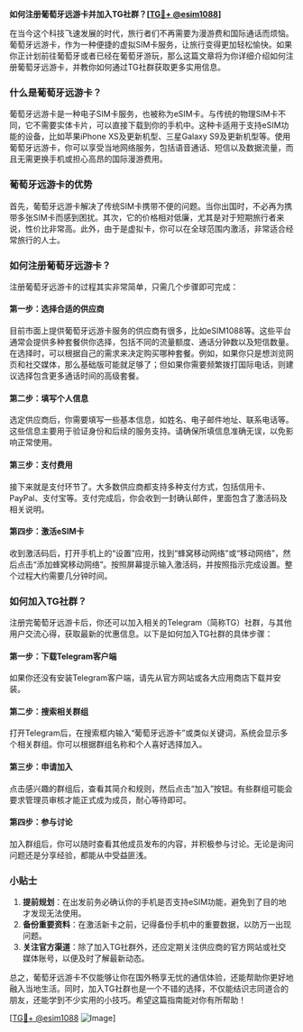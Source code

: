 **如何注册葡萄牙远游卡并加入TG社群？[[TG💪+ @esim1088](https://t.me/s/esim1088)]**

在当今这个科技飞速发展的时代，旅行者们不再需要为漫游费和国际通话而烦恼。葡萄牙远游卡，作为一种便捷的虚拟SIM卡服务，让旅行变得更加轻松愉快。如果你正计划前往葡萄牙或者已经在葡萄牙游玩，那么这篇文章将为你详细介绍如何注册葡萄牙远游卡，并教你如何通过TG社群获取更多实用信息。

### 什么是葡萄牙远游卡？

葡萄牙远游卡是一种电子SIM卡服务，也被称为eSIM卡。与传统的物理SIM卡不同，它不需要实体卡片，可以直接下载到你的手机中。这种卡适用于支持eSIM功能的设备，比如苹果iPhone XS及更新机型、三星Galaxy S9及更新机型等。使用葡萄牙远游卡，你可以享受当地网络服务，包括语音通话、短信以及数据流量，而且无需更换手机或担心高昂的国际漫游费用。

### 葡萄牙远游卡的优势

首先，葡萄牙远游卡解决了传统SIM卡携带不便的问题。当你出国时，不必再为携带多张SIM卡而感到困扰。其次，它的价格相对低廉，尤其是对于短期旅行者来说，性价比非常高。此外，由于是虚拟卡，你可以在全球范围内激活，非常适合经常旅行的人士。

### 如何注册葡萄牙远游卡？

注册葡萄牙远游卡的过程其实非常简单，只需几个步骤即可完成：

#### 第一步：选择合适的供应商

目前市面上提供葡萄牙远游卡服务的供应商有很多，比如eSIM1088等。这些平台通常会提供多种套餐供你选择，包括不同的流量额度、通话分钟数以及短信数量。在选择时，可以根据自己的需求来决定购买哪种套餐。例如，如果你只是想浏览网页和社交媒体，那么基础版可能就足够了；但如果你需要频繁拨打国际电话，则建议选择包含更多通话时间的高级套餐。

#### 第二步：填写个人信息

选定供应商后，你需要填写一些基本信息，如姓名、电子邮件地址、联系电话等。这些信息主要用于验证身份和后续的服务支持。请确保所填信息准确无误，以免影响正常使用。

#### 第三步：支付费用

接下来就是支付环节了。大多数供应商都支持多种支付方式，包括信用卡、PayPal、支付宝等。支付完成后，你会收到一封确认邮件，里面包含了激活码及相关说明。

#### 第四步：激活eSIM卡

收到激活码后，打开手机上的“设置”应用，找到“蜂窝移动网络”或“移动网络”，然后点击“添加蜂窝移动网络”。按照屏幕提示输入激活码，并按照指示完成设置。整个过程大约需要几分钟时间。

### 如何加入TG社群？

注册完葡萄牙远游卡后，你还可以加入相关的Telegram（简称TG）社群，与其他用户交流心得，获取最新的优惠信息。以下是如何加入TG社群的具体步骤：

#### 第一步：下载Telegram客户端

如果你还没有安装Telegram客户端，请先从官方网站或各大应用商店下载并安装。

#### 第二步：搜索相关群组

打开Telegram后，在搜索框内输入“葡萄牙远游卡”或类似关键词，系统会显示多个相关群组。你可以根据群组名称和个人喜好选择加入。

#### 第三步：申请加入

点击感兴趣的群组后，查看其简介和规则，然后点击“加入”按钮。有些群组可能会要求管理员审核才能正式成为成员，耐心等待即可。

#### 第四步：参与讨论

加入群组后，你可以随时查看其他成员发布的内容，并积极参与讨论。无论是询问问题还是分享经验，都能从中受益匪浅。

### 小贴士

1. **提前规划**：在出发前务必确认你的手机是否支持eSIM功能，避免到了目的地才发现无法使用。
2. **备份重要资料**：在激活新卡之前，记得备份手机中的重要数据，以防万一出现问题。
3. **关注官方渠道**：除了加入TG社群外，还应定期关注供应商的官方网站或社交媒体账号，以便及时了解最新动态。

总之，葡萄牙远游卡不仅能够让你在国外畅享无忧的通信体验，还能帮助你更好地融入当地生活。同时，加入TG社群也是一个不错的选择，不仅能结识志同道合的朋友，还能学到不少实用的小技巧。希望这篇指南能对你有所帮助！

[[TG💪+ @esim1088](https://t.me/s/esim1088) ![Image](https://i.postimg.cc/4NQfJmqS/Snipaste-2025-05-13-00-14-12.png)]